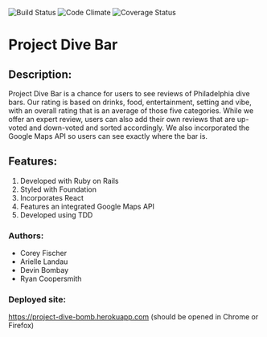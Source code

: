 ![Build Status](https://codeship.com/projects/2ba85650-e4b2-0134-bf5f-3ac90cb8ca14/status?branch=master)
![Code Climate](https://codeclimate.com/github/ryancoopersmith/project_dive_bomb.png)
![Coverage Status](https://coveralls.io/repos/ryancoopersmith/project_dive_bomb/badge.png)

# Project Dive Bar

## Description:
Project Dive Bar is a chance for users to see reviews of Philadelphia dive bars. Our rating is based on drinks, food, entertainment, setting and vibe, with an overall rating that is an average of those five categories. While we offer an expert review, users can also add their own reviews that are up-voted and down-voted and sorted accordingly. We also incorporated the Google Maps API so users can see exactly where the bar is.

## Features:
1. Developed with Ruby on Rails
2. Styled with Foundation
3. Incorporates React
4. Features an integrated Google Maps API
5. Developed using TDD

### Authors:
* Corey Fischer
* Arielle Landau
* Devin Bombay
* Ryan Coopersmith

### Deployed site:
https://project-dive-bomb.herokuapp.com (should be opened in Chrome or Firefox)
